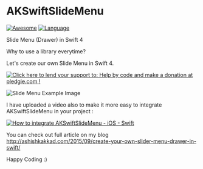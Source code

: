 # AKSwiftSlideMenu

[![Awesome](https://cdn.rawgit.com/sindresorhus/awesome/d7305f38d29fed78fa85652e3a63e154dd8e8829/media/badge.svg)](https://github.com/matteocrippa/awesome-swift) [![Language](https://img.shields.io/badge/Swift-4-orange.svg)](https://swift.org)

Slide Menu (Drawer) in Swift 4

Why to use a library everytime?

Let's create our own Slide Menu in Swift 4.

<a href='https://pledgie.com/campaigns/31006'><img alt='Click here to lend your support to: Help by code and make a donation at pledgie.com !' src='https://pledgie.com/campaigns/31006.png?skin_name=chrome' border='0' ></a>

![Slide Menu Example Image](https://cloud.githubusercontent.com/assets/6905345/10064748/8b39581e-6299-11e5-8829-d003e4069f30.png)

I have uploaded a video also to make it more easy to integrate AKSwiftSlideMenu in your project : 

[![How to integrate AKSwiftSlideMenu - iOS - Swift](https://img.youtube.com/vi/UEOf-mVeEzU/0.jpg)](https://www.youtube.com/watch?v=UEOf-mVeEzU)

You can check out full article on my blog http://ashishkakkad.com/2015/09/create-your-own-slider-menu-drawer-in-swift/

Happy Coding :)

